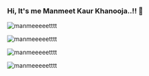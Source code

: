 ### Hi, It's me Manmeet Kaur Khanooja..!! 👋
<p align="left"> <img src="https://komarev.com/ghpvc/?username=manmeeeeetttt" alt="manmeeeeetttt" /> </p>
<p><img align="center" src="https://github-profile-trophy.vercel.app/?username=manmeeeeetttt&theme=onedark" alt="manmeeeeetttt" /></p>
<p><img align="center" src="https://github-readme-stats.vercel.app/api?username=manmeeeeetttt&show_icons=true&theme=onedark" alt="manmeeeeetttt" /></p>
<p><img align="center" src="https://github-readme-stats.vercel.app/api/top-langs/?username=manmeeeeetttt&layout=compact&hide=html&show_icons=true&theme=onedark" alt="manmeeeeetttt" /></p>

<!--
**manmeeeeetttt/manmeeeeetttt** is a ✨ _special_ ✨ repository because its `README.md` (this file) appears on your GitHub profile.

Here are some ideas to get you started:

- 🔭 I’m currently working on ...
- 🌱 I’m currently learning ...
- 👯 I’m looking to collaborate on ...
- 🤔 I’m looking for help with ...
- 💬 Ask me about ...
- 📫 How to reach me: ...
- 😄 Pronouns: ...
- ⚡ Fun fact: ...
-->
